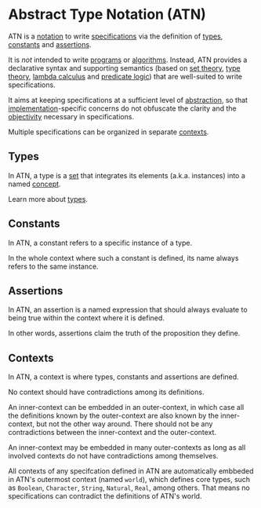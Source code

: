 # Abstract Type Notation (ATN)

ATN is a [notation](https://en.wikipedia.org/wiki/Notation) to write [specifications](https://en.wikipedia.org/wiki/Specification_(technical_standard)) via the definition of [types](#Types), [constants](#Constants) and [assertions](#Assertions).

It is _not_ intended to write [programs](https://en.wikipedia.org/wiki/Computer_program) or [algorithms](https://en.wikipedia.org/wiki/Algorithm). Instead, ATN provides a declarative syntax and supporting semantics (based on [set theory](https://en.wikipedia.org/wiki/Set_theory), [type theory](https://en.wikipedia.org/wiki/Type_theory), [lambda calculus](https://en.wikipedia.org/wiki/Lambda_calculus) and [predicate logic](https://en.wikipedia.org/wiki/Higher-order_logic)) that are well-suited to write specifications.

It aims at keeping specifications at a sufficient level of [abstraction](https://en.wikipedia.org/wiki/Abstraction), so that [implementation](https://en.wikipedia.org/wiki/Implementation)-specific concerns do not obfuscate the clarity and the [objectivity](https://en.wikipedia.org/wiki/Objectivity_(philosophy)) necessary in specifications.

Multiple specifications can be organized in separate [contexts](#Contexts).

## Types

In ATN, a type is a [set](https://en.wikipedia.org/wiki/Set_(mathematics)) that integrates its elements (a.k.a. instances) into a named [concept](https://en.wikipedia.org/wiki/Concept).

Learn more about [types](./Types).

## Constants

In ATN, a constant refers to a specific instance of a type. 

In the whole context where such a constant is defined, its name always refers to the same instance.

## Assertions

In ATN, an assertion is a named expression that should always evaluate to being true within the context where it is defined.

In other words, assertions claim the truth of the proposition they define.

## Contexts

In ATN, a context is where types, constants and assertions are defined.

No context should have contradictions among its definitions.

An inner-context can be embedded in an outer-context, in which case all the definitions known by the outer-context are also known by the inner-context, but not the other way around. There should not be any contradictions between the inner-context and the outer-context.

An inner-context may be embedded in many outer-contexts as long as all involved contexts do not have contradictions among themselves.

All contexts of any specifcation defined in ATN are automatically embbeded in ATN's outermost context (named `world`), which defines core types, such as `Boolean`, `Character`, `String`, `Natural`, `Real`, among others. That means no specifications can contradict the definitions of ATN's world.

